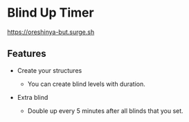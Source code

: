 # Blind Up Timer

https://oreshinya-but.surge.sh

## Features

- Create your structures
  - You can create blind levels with duration.

- Extra blind
  - Double up every 5 minutes after all blinds that you set.
